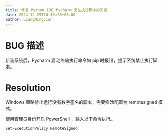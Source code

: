 ```yaml
---
title: 修复 Python IDE Pycharm 无法执行脚本的问题
date: 2024-12-25T16:10:53+08:00
author: LiangMingJian
---
```


# BUG 描述

新装系统后，Pycharm 启动终端执行命令如 pip 时报错，提示系统禁止执行脚本。

# Resolution

Windows 策略禁止运行没有数字签名的脚本，需要修改配置为 remotesigned 模式。

使用管理员身份开启 PowerShell ，输入以下命令执行。

```bash
Set-ExecutionPolicy RemoteSigned
```
